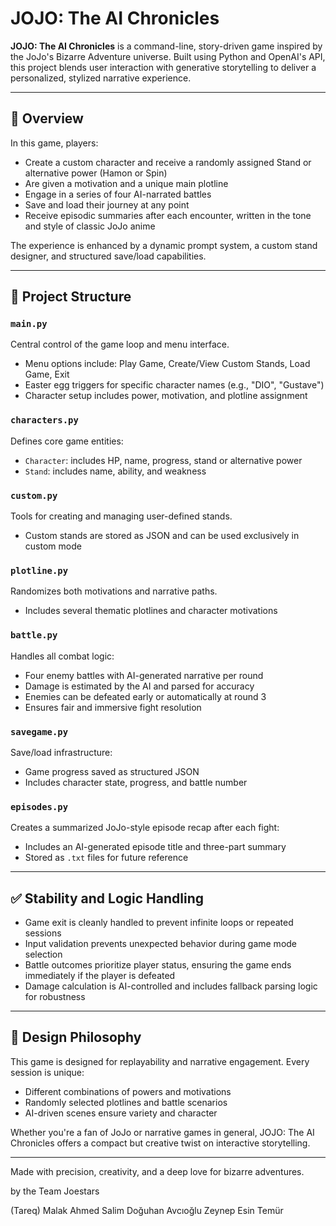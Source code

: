 # JOJO: The AI Chronicles

**JOJO: The AI Chronicles** is a command-line, story-driven game inspired by the JoJo's Bizarre Adventure universe. Built using Python and OpenAI's API, this project blends user interaction with generative storytelling to deliver a personalized, stylized narrative experience.

---

## 🎯 Overview

In this game, players:

* Create a custom character and receive a randomly assigned Stand or alternative power (Hamon or Spin)
* Are given a motivation and a unique main plotline
* Engage in a series of four AI-narrated battles
* Save and load their journey at any point
* Receive episodic summaries after each encounter, written in the tone and style of classic JoJo anime

The experience is enhanced by a dynamic prompt system, a custom stand designer, and structured save/load capabilities.

---

## 📁 Project Structure

### `main.py`

Central control of the game loop and menu interface.

* Menu options include: Play Game, Create/View Custom Stands, Load Game, Exit
* Easter egg triggers for specific character names (e.g., "DIO", "Gustave")
* Character setup includes power, motivation, and plotline assignment

### `characters.py`

Defines core game entities:

* `Character`: includes HP, name, progress, stand or alternative power
* `Stand`: includes name, ability, and weakness

### `custom.py`

Tools for creating and managing user-defined stands.

* Custom stands are stored as JSON and can be used exclusively in custom mode

### `plotline.py`

Randomizes both motivations and narrative paths.

* Includes several thematic plotlines and character motivations

### `battle.py`

Handles all combat logic:

* Four enemy battles with AI-generated narrative per round
* Damage is estimated by the AI and parsed for accuracy
* Enemies can be defeated early or automatically at round 3
* Ensures fair and immersive fight resolution

### `savegame.py`

Save/load infrastructure:

* Game progress saved as structured JSON
* Includes character state, progress, and battle number

### `episodes.py`

Creates a summarized JoJo-style episode recap after each fight:

* Includes an AI-generated episode title and three-part summary
* Stored as `.txt` files for future reference

---

## ✅ Stability and Logic Handling

* Game exit is cleanly handled to prevent infinite loops or repeated sessions
* Input validation prevents unexpected behavior during game mode selection
* Battle outcomes prioritize player status, ensuring the game ends immediately if the player is defeated
* Damage calculation is AI-controlled and includes fallback parsing logic for robustness

---

## 📌 Design Philosophy

This game is designed for replayability and narrative engagement. Every session is unique:

* Different combinations of powers and motivations
* Randomly selected plotlines and battle scenarios
* AI-driven scenes ensure variety and character

Whether you're a fan of JoJo or narrative games in general, JOJO: The AI Chronicles offers a compact but creative twist on interactive storytelling.

---

Made with precision, creativity, and a deep love for bizarre adventures.

by the Team Joestars

(Tareq) Malak Ahmed Salim
Doğuhan Avcıoğlu
Zeynep Esin Temür
